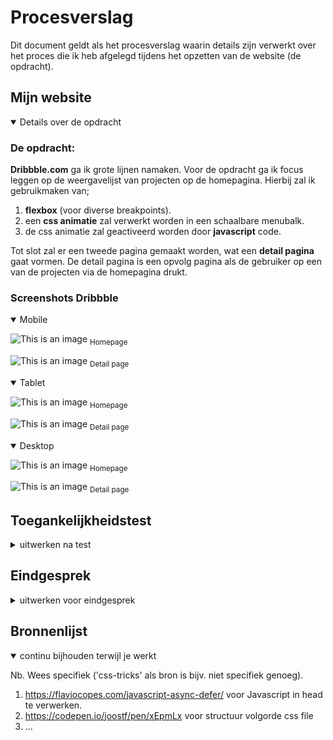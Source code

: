 # Procesverslag
Dit document geldt als het procesverslag waarin details zijn verwerkt over het proces die ik heb afgelegd tijdens het opzetten van de website (de opdracht).

## Mijn website

<details open>
<summary>Details over de opdracht</summary>

### De opdracht:
**Dribbble.com** ga ik grote lijnen namaken.
Voor de opdracht ga ik focus leggen op de weergavelijst van projecten op de homepagina. 
Hierbij zal ik gebruikmaken van;
1. **flexbox** (voor diverse breakpoints).
2. een **css animatie** zal verwerkt worden in een schaalbare menubalk.
3. de css animatie zal geactiveerd worden door **javascript** code.

Tot slot zal er een tweede pagina gemaakt worden, wat een **detail pagina** gaat vormen. De detail pagina is een opvolg pagina als de gebruiker op een van de projecten via de homepagina drukt.

### Screenshots Dribbble

<details open>
<summary>Mobile</summary>

![This is an image](images/logboek/mobile/home.png)
<sub>Homepage</sub>

![This is an image](images/logboek/mobile/detail.png)
<sub>Detail page</sub>

</details>

<details open>
<summary>Tablet</summary>

![This is an image](images/logboek/tablet/home.png)
<sub>Homepage</sub>

![This is an image](images/logboek/tablet/detail.png)
<sub>Detail page</sub>


<details open>
<summary>Desktop</summary>

![This is an image](images/logboek/desktop/home.png)
<sub>Homepage</sub>

![This is an image](images/logboek/desktop/detail.png)
<sub>Detail page</sub>

</details>

## Toegankelijkheidstest

<details>
<summary>uitwerken na test</summary>

### Bevindingen
Lijst met je bevindingen die in de test naar voren kwamen:

#### Titel eerste bevinding
Hier korte omschrijving (met indien nodig een afbeelding)

Hier een omschrijving van hoe het opgelost kan worden (met indien nodig een afbeelding)


#### Titel tweede bevinding.
Hier korte omschrijving (met indien nodig een afbeelding)

Hier een omschrijving van hoe het opgelost kan worden (met indien nodig een afbeelding)


#### Titel volgende bevinding.
Hier korte omschrijving (met indien nodig een afbeelding)

Hier een omschrijving van hoe het opgelost kan worden (met indien nodig een afbeelding)


#### Titel nog een bevinding.
Hier korte omschrijving (met indien nodig een afbeelding)

Hier een omschrijving van hoe het opgelost kan worden (met indien nodig een afbeelding)

</details>

## Eindgesprek

<details>
<summary>uitwerken voor eindgesprek</summary>

### Stand van zaken
hier dit ging goed & dit was lastig (neem ook screenshots op van delen van je website en code)

### Screenshot(s)

hier screenshot(s) van je eindresultaat

</details>

## Bronnenlijst

<details open>
<summary>continu bijhouden terwijl je werkt</summary>

Nb. Wees specifiek ('css-tricks' als bron is bijv. niet specifiek genoeg).

1. https://flaviocopes.com/javascript-async-defer/ voor Javascript in head te verwerken.
2. https://codepen.io/joostf/pen/xEpmLx voor structuur volgorde css file
3. ...

</details>

